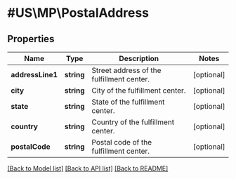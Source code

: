 # #US\MP\PostalAddress

## Properties

Name | Type | Description | Notes
------------ | ------------- | ------------- | -------------
**addressLine1** | **string** | Street address of the fulfillment center. | [optional]
**city** | **string** | City of the fulfillment center. | [optional]
**state** | **string** | State of the fulfillment center. | [optional]
**country** | **string** | Country of the fulfillment center. | [optional]
**postalCode** | **string** | Postal code of the fulfillment center. | [optional]


[[Back to Model list]](../) [[Back to API list]](../../Api/US/MP) [[Back to README]](../../README.md)
